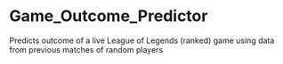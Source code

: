 # Game_Outcome_Predictor
Predicts outcome of a live League of Legends (ranked) game using data from previous matches of random players
